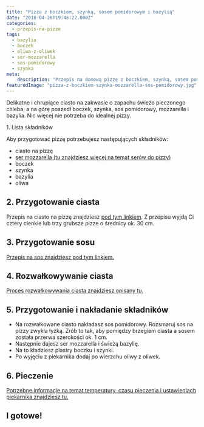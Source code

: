 ```yaml
---
title: "Pizza z boczkiem, szynką, sosem pomidorowym i bazylią"
date: "2018-04-20T19:45:22.000Z"
categories: 
  - przepis-na-pizze
tags: 
  - bazylia
  - boczek
  - oliwa-z-oliwek
  - ser-mozzarella
  - sos-pomidorowy
  - szynka
meta: 
    description: "Przepis na domową pizzę z boczkiem, szynką, sosem pomidorowym, bazylią i mozzarellą. Zrób idealną domową pizzę według sprawdzonego przepisu na ciasto i sos. Delikatne i chrupiące ciasto na zakwasie o zapachu świeżo pieczonego chleba, a na górę poszedł boczek, szynka, sos pomidorowy, mozzarella i bazylia."
featuredImage: "pizza-z-boczkiem-szynka-mozzarella-sos-pomidorowy.jpg"
---
```


Delikatne i chrupiące ciasto na zakwasie o zapachu świeżo pieczonego chleba, a na górę poszedł boczek, szynka, sos pomidorowy, mozzarella i bazylia. Nic więcej nie potrzeba do idealnej pizzy.

1\. Lista składników

Aby przygotować pizzę potrzebujesz następujących składników:

- ciasto na pizzę
- <a title="Ser do pizzy" href="/jaki-ser-wybrac-do-pizzy/" target="_blank" rel="noopener">ser mozzarella (tu znajdziesz więcej na temat serów do pizzy)</a>
- boczek
- szynka
- bazylia
- oliwa

## 2\. Przygotowanie ciasta

Przepis na ciasto na pizzę znajdziesz <a title="Przepis na ciasto podstawowe" href="/przepis-na-ciasto-na-pizze/" target="_blank" rel="noopener">pod tym linkiem</a>. Z przepisu wyjdą Ci cztery cienkie lub trzy grubsze pizze o średnicy ok. 30 cm.

## 3\. Przygotowanie sosu

<a href="/sos-pomidorowy/" target="_blank" rel="noopener">Przepis na sos znajdziesz pod tym linkiem.</a>

## 4\. Rozwałkowywanie ciasta

<a title="Rozwałkowywanie ciasta" href="/jak-walkowac-ciasto-pizzy/" target="_blank" rel="noopener">Proces rozwałkowywania ciasta znajdziesz opisany tu.</a>

## 5\. Przygotowanie i nakładanie składników

- Na rozwałkowane ciasto nakładasz sos pomidorowy. Rozsmaruj sos na pizzy zwykła łyżką. Zrób to tak, aby pomiędzy brzegiem ciasta a sosem została przerwa szerokości ok. 1 cm.
- Następnie dajesz ser mozzarella i świeżą bazylię.
- Na to kładziesz plastry boczku i szynki.
- Po wyjęciu z piekarnika dodaj po wierzchu oliwy z oliwek.

## 6\. Pieczenie

<a title="Jak ustawić piekarnik do pieczenia pizzy" href="/jak-ustawic-piekarnik-pieczenia-pizzy/" target="_blank" rel="noopener">Potrzebne informacje na temat temperatury, czasu pieczenia i ustawieniach piekarnika znajdziesz tu.</a>

## I gotowe!
